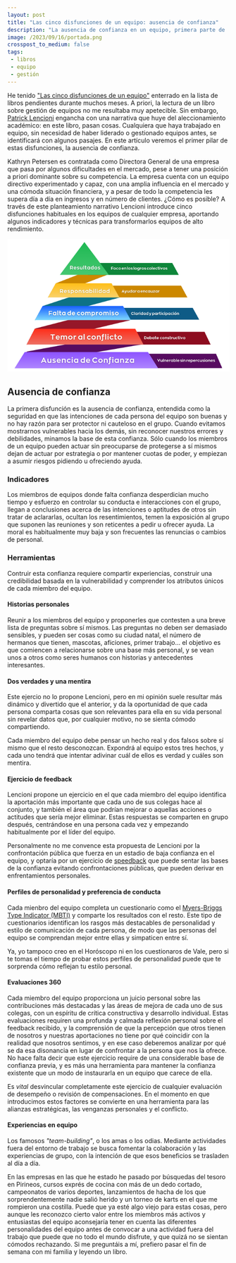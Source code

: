 ```yaml
---
layout: post
title: "Las cinco disfunciones de un equipo: ausencia de confianza"
description: "La ausencia de confianza en un equipo, primera parte de 'Las cinco disfunciones de un equipo' de Patrick Lencioni"
image: /2023/09/16/portada.png
crosspost_to_medium: false
tags:
 - libros
 - equipo
 - gestión
---
```

He tenido ["Las cinco disfunciones de un equipo"](https://www.amazon.es/cinco-disfunciones-equipo-Narrativa-empresarial-ebook/dp/B01MDV4JPK) enterrado en la lista de libros pendientes durante muchos meses. A priori, la lectura de un libro sobre gestión de equipos no me resultaba muy apetecible. Sin embargo, [Patrick Lencioni](https://es.wikipedia.org/wiki/Patrick_Lencioni) engancha con una narrativa que huye del aleccionamiento académico: en este libro, pasan cosas. Cualquiera que haya trabajado en equipo, sin necesidad de haber liderado o gestionado equipos antes, se identificará con algunos pasajes. En este artículo veremos el primer pilar de estas disfunciones, la ausencia de confianza.

Kathryn Petersen es contratada como Directora General de una empresa que pasa por algunos dificultades en el mercado, pese a tener una posición a priori dominante sobre su competencia. La empresa cuenta con un equipo directivo experimentado y capaz, con una amplia influencia en el mercado y una cómoda situación financiera, y a pesar de todo la competencia les supera día a día en ingresos y en número de clientes. ¿Cómo es posible? A través de este planteamiento narrativo Lencioni introduce cinco disfunciones habituales en los equipos de cualquier empresa, aportando algunos indicadores y técnicas para transformarlos equipos de alto rendimiento.

![La pirámide de disfunciones](piramide.png)

## Ausencia de confianza

La primera disfunción es la ausencia de confianza, entendida como la seguridad en que las intenciones de cada persona del equipo son buenas y no hay razón para ser protector ni cauteloso en el grupo. Cuando evitamos mostrarnos vulnerables hacia los demás, sin reconocer nuestros errores y debilidades, minamos la base de esta confianza. Sólo cuando los miembros de un equipo pueden actuar sin preocuparse de protegerse a sí mismos dejan de actuar por estrategia o por mantener cuotas de poder, y empiezan a asumir riesgos pidiendo u ofreciendo ayuda.

### Indicadores

Los miembros de equipos donde falta confianza desperdician mucho tiempo y esfuerzo en controlar su conducta e interacciones con el grupo, llegan a conclusiones acerca de las intenciones o aptitudes de otros sin tratar de aclararlas, ocultan los resentimientos, temen la exposición al grupo que suponen las reuniones y son reticentes a pedir u ofrecer ayuda. La moral es habitualmente muy baja y son frecuentes las renuncias o cambios de personal.

### Herramientas

Contruir esta confianza requiere compartir experiencias, construir una credibilidad basada en la vulnerabilidad y comprender los atributos únicos de cada miembro del equipo.

#### Historias personales

Reunir a los miembros del equipo y proponerles que contesten a una breve lista de preguntas sobre sí mismos. Las preguntas no deben ser demasiado sensibles, y pueden ser cosas como su ciudad natal, el número de hermanos que tienen, mascotas, aficiones, primer trabajo... el objetivo es que comiencen a relacionarse sobre una base más personal, y se vean unos a otros como seres humanos con historias y antecedentes interesantes.

#### Dos verdades y una mentira

Este ejercio no lo propone Lencioni, pero en mi opinión suele resultar más dinámico y divertido que el anterior, y da la oportunidad de que cada persona comparta cosas que son relevantes para ella en su vida personal sin revelar datos que, por cualquier motivo, no se sienta cómodo compartiendo.

Cada miembro del equipo debe pensar un hecho real y dos falsos sobre sí mismo que el resto desconozcan. Expondrá al equipo estos tres hechos, y cada uno tendrá que intentar adivinar cuál de ellos es verdad y cuáles son mentira.

#### Ejercicio de feedback

Lencioni propone un ejercicio en el que cada miembro del equipo identifica la aportación más importante que cada uno de sus colegas hace al conjunto, y también el área que podrían mejorar o aquellas acciones o actitudes que sería mejor eliminar. Estas respuestas se comparten en grupo después, centrándose en una persona cada vez y empezando habitualmente por el líder del equipo.

Personalmente no me convence esta propuesta de Lencioni por la confrontación pública que fuerza en un estadio de baja confianza en el equipo, y optaría por un ejercicio de [speedback](https://www.thoughtworks.com/en-us/insights/blog/what-speedback-and-how-run-it-using-zoom-breakout-rooms) que puede sentar las bases de la confianza evitando confrontaciones públicas, que pueden derivar en enfrentamientos personales.

#### Perfiles de personalidad y preferencia de conducta

Cada mienbro del equipo completa un cuestionario como el [Myers-Briggs Type Indicator (MBTI)](https://en.wikipedia.org/wiki/Myers%E2%80%93Briggs_Type_Indicator) y comparte los resultados con el resto. Este tipo de cuestionarios identifican los rasgos más destacables de personalidad y estilo de comunicación de cada persona, de modo que las personas del equipo se comprendan mejor entre ellas y simpaticen entre sí.

Ya, yo tampoco creo en el Horóscopo ni en los cuestionaros de Vale, pero si te tomas el tiempo de probar estos perfiles de personalidad puede que te sorprenda cómo reflejan tu estilo personal.

#### Evaluaciones 360

Cada miembro del equipo proporciona un juicio personal sobre las contribuciones más destacadas y las áreas de mejora de cada uno de sus colegas, con un espíritu de crítica constructiva y desarrollo individual. Estas evaluaciones requiren una profunda y calmada reflexión personal sobre el feedback recibido, y la comprensión de que la percepción que otros tienen de nosotros y nuestras aportaciones no tiene por qué coincidir con la realidad que nosotros sentimos, y en ese caso deberemos analizar por qué se da esa disonancia en lugar de confrontar a la persona que nos la ofrece. No hace falta decir que este ejercicio require de una considerable base de confianza previa, y es más una herramienta para mantener la confianza existente que un modo de instaurarla en un equipo que carece de ella.

Es _vital_ desvincular completamente este ejercicio de cualquier evaluación de desempeño o revisión de compensaciones. En el momento en que introducimos estos factores se convierte en una herramienta para las alianzas estratégicas, las venganzas personales y el conflicto.

#### Experiencias en equipo

Los famosos _"team-building"_, o los amas o los odias. Mediante actividades fuera del entorno de trabajo se busca fomentar la colaboración y las experiencias de grupo, con la intención de que esos beneficios se trasladen al día a día.

En las empresas en las que he estado he pasado por búsquedas del tesoro en Pirineos, cursos exprés de cocina con más de un dedo cortado, campeonatos de varios deportes, lanzamientos de hacha de los que sorprendentemente nadie salió herido y un torneo de karts en el que me rompieron una costilla. Puede que ya esté algo viejo para estas cosas, pero aunque les reconozco cierto valor entre los miembros más activos y entusiastas del equipo aconsejaría tener en cuenta las diferentes personalidades del equipo antes de convocar a una actividad fuera del trabajo que puede que no todo el mundo disfrute, y que quizá no se sientan cómodos rechazando. Si me preguntáis a mí, prefiero pasar el fin de semana con mi familia y leyendo un libro.



